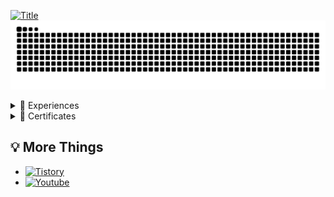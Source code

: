 [![Title](https://readme-typing-svg.demolab.com?font=Stylish&weight=900&size=40&pause=1000&color=FFFFFF&background=0A2641&center=true&vCenter=true&width=1000&height=100&lines=C:\\>+cat+interest.log;Security+%F0%9F%94%92+%7C+Networks+%F0%9F%8C%90+%7C+Cloud+%E2%98%81+%7C+AI+%F0%9F%92%A1)](https://github.com/NullBins)
![Snake](https://github.com/NullBins/NullBins/blob/output/github-contribution-grid-snake.svg)
<details>
<summary>🎇 Experiences</summary>
<div markdown="1">

- [ *2025.02.* ] **KRAFTON Jungle** Code-Safari 1기 프로그래밍 캠프 참여
- [ *2023.01. ~ 2024.10.* ] 대한민국 공군 **정보보호병**( 30010정 | 30110Y ) 사이버관제 군 복무 후 전역
  * < *2023 CTF Contest* > → 공군 사이버전사 경연대회, 공군 정보통신경연대회(해킹방어) 참가 경험
- [ *2025.04.* ] **2025년** 대전광역시 지방기능경기대회 **사이버보안**(IT·디자인분과) 금메달🥇 수상
- [ *2020.06.* | *2021.04.* ] **20·21년** 대전광역시 지방기능경기대회 **IT네트워크시스템**(IT·디자인분과) 금메달🥇 수상
- [ *2020.09.* | *2021.10.* ] 제 **55·56회** 전국기능경기대회 **IT네트워크시스템**(IT·디자인분과) 장려상🎖 수상

</div>
</details>
<details>
<summary>📜 Certificates</summary>
<div markdown="1">

- [ *2024.06.* ] 정보처리산업기사(Industrial Engineer Information Processing)
- [ *2020.07.* ] 정보기기운용기능사(Craftsman Information Equipment Operation)
- [ *2020.12.* ] 네트워크관리사2급(Network Advisor Class-II)
- [ *2020.09.* ] 리눅스마스터2급(Linux Master Class-II)

</div>
</details>

## 💡 More Things
- [![Tistory](https://img.shields.io/badge/TISTORY-EC4815.svg?&style=flat&logo=Tistory&logoColor=white)](https://lanlife.tistory.com/)
- [![Youtube](https://img.shields.io/badge/YOUTUBE-FF0000.svg?&style=flat&logo=youtube&logoColor=white)](https://youtube.com/@choits)
